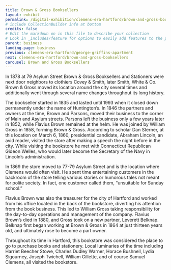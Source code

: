 ```yaml
---
title: Brown & Gross Booksellers
layout: exhibit
permalink: /digital-exhibition/clemens-era-hartford/brown-and-gross-booksellers.html
# include CollectionBuilder info at bottom
credits: false
# Edit the markdown on in this file to describe your collection
# Look in _includes/feature for options to easily add features to the page
parent: business
landing-page: business
previous: clemens-era-hartford/george-griffins-apartment
next: clemens-era-hartford/brown-and-gross-booksellers
carousel: Brown and Gross Booksellers
---
```


In 1878 at 79 Asylum Street Brown & Gross Booksellers and Stationers were next door neighbors to clothiers Covey & Smith, later Smith, White & Co. Brown & Gross moved its location around the city several times and additionally went through several name changes throughout its long history.

The bookseller started in 1835 and lasted until 1993 when it closed down permanently under the name of Huntington’s. In 1846 the partners and owners at the time, Brown and Parsons, moved their business  to the corner of Main and Asylum streets. Parsons left the business only a few years later in 1852, while Flavius Brown remained at the helm. He was joined by William Gross in 1858, forming Brown & Gross. According to scholar Dan Sterner, at this location on March 6, 1860, presidential candidate, Abraham Lincoln, an avid reader, visited the store after making a speech the night before in the city. While visiting the bookstore he met with Connecticut Republican Gideon Welles, who would later become the Secretary of the Navy in Lincoln’s administration.

In 1869 the store moved to 77-79 Asylum Street and is the location where Clemens would often visit. He spent time entertaining customers in the backroom of the store telling various stories or humorous tales not meant for polite society. In fact, one customer called them, “unsuitable for Sunday school.”

Flavius Brown was also the treasurer for the city of Hartford and worked from his office located in the back of the bookstore, diverting his attention from the book business. This led to William Gross taking responsibility for the day-to-day operations and management of the company. Flavius Brown’s died in 1880, and Gross took on a new partner, Leverett Belknap. Belknap first began working at Brown & Gross in 1864 at just thirteen years old, and ultimately rose to become a part owner.

Throughout its time in Hartford, this bookstore was considered the place to go to purchase books and stationery. Local luminaries of the time including Harriet Beecher Stowe, Charles Dudley Warner, Horace Bushnell, Lydia Sigourney, Joseph Twichell, William Gillette, and of course Samuel Clemens, all visited the bookstore. 
